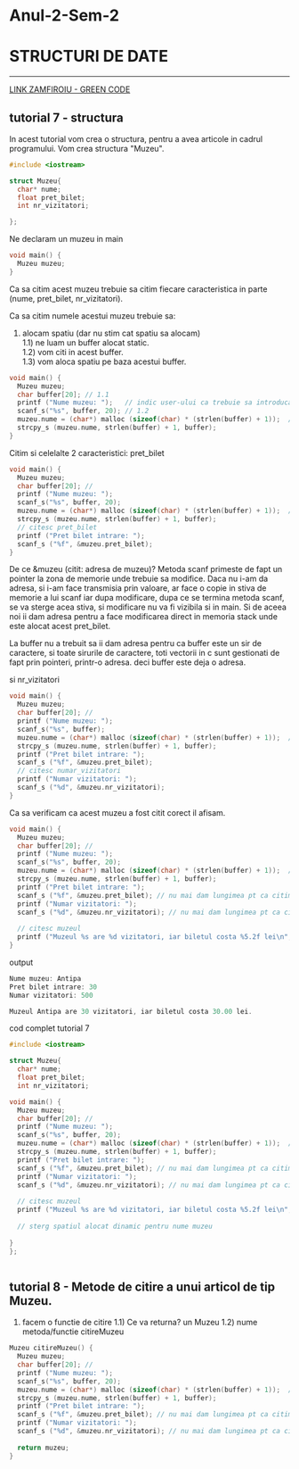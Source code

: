 # Anul-2-Sem-2

# STRUCTURI DE DATE
-----------------------------

[LINK ZAMFIROIU - GREEN CODE](https://www.youtube.com/channel/UCdEmwULIisEidw3QJuHdotQ/videos)



tutorial 7 - structura 
----------------------

In acest tutorial vom crea o structura, pentru a avea articole in cadrul programului. Vom crea structura "Muzeu".

```c
#include <iostream>

struct Muzeu{
  char* nume;
  float pret_bilet;
  int nr_vizitatori;

};
```

Ne declaram un muzeu in main

```c
void main() {
  Muzeu muzeu;
}
```

Ca sa citim acest muzeu trebuie sa citim fiecare caracteristica in parte (nume, pret_bilet, nr_vizitatori).

Ca sa citim numele acestui muzeu trebuie sa:
1) alocam spatiu (dar nu stim cat spatiu sa alocam)  
1.1) ne luam un buffer alocat static.  
1.2) vom citi in acest buffer.  
1.3) vom aloca spatiu pe baza acestui buffer.  

```c
void main() {
  Muzeu muzeu;
  char buffer[20]; // 1.1
  printf ("Nume muzeu: ");   // indic user-ului ca trebuie sa introduca numele unui muzeu
  scanf_s("%s", buffer, 20); // 1.2
  muzeu.nume = (char*) malloc (sizeof(char) * (strlen(buffer) + 1));  // 1.3
  strcpy_s (muzeu.nume, strlen(buffer) + 1, buffer);
}
```

Citim si celelalte 2 caracteristici: pret_bilet 

```c
void main() {
  Muzeu muzeu;
  char buffer[20]; // 
  printf ("Nume muzeu: ");                                             //indic user-ului ca trebuie sa introduca numele unui muzeu
  scanf_s("%s", buffer, 20);
  muzeu.nume = (char*) malloc (sizeof(char) * (strlen(buffer) + 1));  // alocam spatiu numelui muzeului
  strcpy_s (muzeu.nume, strlen(buffer) + 1, buffer);
  // citesc pret_bilet
  printf ("Pret bilet intrare: ");
  scanf_s ("%f", &muzeu.pret_bilet);
}
```

De ce &muzeu (citit: adresa de muzeu)? Metoda scanf primeste de fapt un pointer la zona de memorie unde trebuie sa modifice. Daca nu i-am da adresa, si i-am face transmisia prin valoare, ar face o copie in stiva de memorie a lui scanf iar dupa modificare, dupa ce se termina metoda scanf, se va sterge acea stiva, si modificare nu va fi vizibila si in main. Si de aceea noi ii dam adresa pentru a face modificarea direct in memoria stack unde este alocat acest pret_bilet.

La buffer nu a trebuit sa ii dam adresa pentru ca buffer este un sir de caractere, si toate sirurile de caractere, toti vectorii in c sunt gestionati de fapt prin pointeri, printr-o adresa. deci buffer este deja o adresa.



si nr_vizitatori
```c
void main() {
  Muzeu muzeu;
  char buffer[20]; // 
  printf ("Nume muzeu: ");                                             //indic user-ului ca trebuie sa introduca numele unui muzeu
  scanf_s("%s", buffer);
  muzeu.nume = (char*) malloc (sizeof(char) * (strlen(buffer) + 1));  // alocam spatiu numelui muzeului
  strcpy_s (muzeu.nume, strlen(buffer) + 1, buffer);
  printf ("Pret bilet intrare: ");
  scanf_s ("%f", &muzeu.pret_bilet);
  // citesc numar_vizitatori
  printf ("Numar vizitatori: ");
  scanf_s ("%d", &muzeu.nr_vizitatori);
}
```


Ca sa verificam ca acest muzeu a fost citit corect il afisam.

```c
void main() {
  Muzeu muzeu;
  char buffer[20]; // 
  printf ("Nume muzeu: ");                                             //indic user-ului ca trebuie sa introduca numele unui muzeu
  scanf_s("%s", buffer, 20);
  muzeu.nume = (char*) malloc (sizeof(char) * (strlen(buffer) + 1));  // alocam spatiu numelui muzeului
  strcpy_s (muzeu.nume, strlen(buffer) + 1, buffer);
  printf ("Pret bilet intrare: ");
  scanf_s ("%f", &muzeu.pret_bilet); // nu mai dam lungimea pt ca citim un float
  printf ("Numar vizitatori: ");
  scanf_s ("%d", &muzeu.nr_vizitatori); // nu mai dam lungimea pt ca citim un int
  
  // citesc muzeul
  printf ("Muzeul %s are %d vizitatori, iar biletul costa %5.2f lei\n", muzeu.nume, muzeu.nr_vizitatori, muzeu.pret_bilet);
}
```
output
``` c
Nume muzeu: Antipa
Pret bilet intrare: 30
Numar vizitatori: 500

Muzeul Antipa are 30 vizitatori, iar biletul costa 30.00 lei.

```

cod complet tutorial 7
```c
#include <iostream>

struct Muzeu{
  char* nume;
  float pret_bilet;
  int nr_vizitatori;

void main() {
  Muzeu muzeu;
  char buffer[20]; // 
  printf ("Nume muzeu: ");                                             //indic user-ului ca trebuie sa introduca numele unui muzeu
  scanf_s("%s", buffer, 20);
  muzeu.nume = (char*) malloc (sizeof(char) * (strlen(buffer) + 1));  // alocam spatiu numelui muzeului
  strcpy_s (muzeu.nume, strlen(buffer) + 1, buffer);
  printf ("Pret bilet intrare: ");
  scanf_s ("%f", &muzeu.pret_bilet); // nu mai dam lungimea pt ca citim un float
  printf ("Numar vizitatori: ");
  scanf_s ("%d", &muzeu.nr_vizitatori); // nu mai dam lungimea pt ca citim un int
  
  // citesc muzeul
  printf ("Muzeul %s are %d vizitatori, iar biletul costa %5.2f lei\n", muzeu.nume, muzeu.nr_vizitatori, muzeu.pret_bilet);
  
  // sterg spatiul alocat dinamic pentru nume muzeu
  
}
};



```


tutorial 8 - Metode de citire a unui articol de tip Muzeu. 
----------------------
1) facem o functie de citire
1.1) Ce va returna? un Muzeu
1.2) nume metoda/functie citireMuzeu


```c
Muzeu citireMuzeu() {
  Muzeu muzeu;
  char buffer[20]; // 
  printf ("Nume muzeu: ");                                             //indic user-ului ca trebuie sa introduca numele unui muzeu
  scanf_s("%s", buffer, 20);
  muzeu.nume = (char*) malloc (sizeof(char) * (strlen(buffer) + 1));  // alocam spatiu numelui muzeului
  strcpy_s (muzeu.nume, strlen(buffer) + 1, buffer);
  printf ("Pret bilet intrare: ");
  scanf_s ("%f", &muzeu.pret_bilet); // nu mai dam lungimea pt ca citim un float
  printf ("Numar vizitatori: ");
  scanf_s ("%d", &muzeu.nr_vizitatori); // nu mai dam lungimea pt ca citim un int
  
  return muzeu;
}

```
